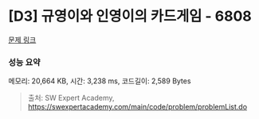 # [D3] 규영이와 인영이의 카드게임 - 6808 

[문제 링크](https://swexpertacademy.com/main/code/problem/problemDetail.do?contestProbId=AWgv9va6HnkDFAW0) 

### 성능 요약

메모리: 20,664 KB, 시간: 3,238 ms, 코드길이: 2,589 Bytes



> 출처: SW Expert Academy, https://swexpertacademy.com/main/code/problem/problemList.do